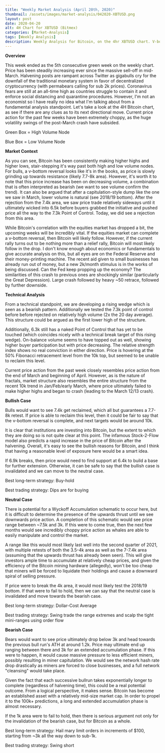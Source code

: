 ```yaml
---
title: "Weekly Market Analysis (April 20th, 2020)"
thumbnail: /assets/images/market-analysis/042020-XBTUSD.png
layout: post
date: 2020-04-20
alt: 4H Chart for XBTUSD (Bitmex)
categories: [Market-Analysis]
tags: [Weekly Analysis]
description: Weekly Analysis for Bitcoin, on the 4hr XBTUSD chart. V-bottom reversal? Or is this just a relief rally before real capitulation?
---
```


**Overview**

This week ended as the 5th consecutive green week on the weekly chart. Price has been steadily increasing ever since the massive sell-off in mid-March. Halvening posts are rampant across Twitter as gigabulls cry for the downfall of the traditional monetary system in favor of decentralized cryptocurrency (with permabears calling for sub 2k prices). Coronavirus fears are still at an all-time high as countries struggle to contain it and enforce social distancing and quarantine procedures. However, I'm not an economist so I have really no idea what I'm talking about from a fundamental analysis standpoint. Let's take a look at the 4H Bitcoin chart, as see if there are any clues as to its next directional move. Current price action for the past few weeks have been extremely choppy, as the huge volatility swings of the post-March crash have subsided.

Green Box = High Volume Node

Blue Box = Low Volume Node

**Market Context**

As you can see, Bitcoin has been consistently making higher highs and higher lows, stair-stepping it's way past both high and low volume nodes. For bulls, a v-bottom reversal looks like it's in the books, as price is slowly grinding up towards resistance (likely 7.7-8k area). However, it's worth it to note that this price increase has been on decreasing volume, a combination that is often interpreted as bearish (we want to see volume confirm the trend). It can also be argued that after a capitulation-style dump like the one we saw in March, lower volume is natural (see 2018/19 bottom). After the rejection from the 7.4k area, we saw price trade relatively sideways until it ultimately wicked into 6.5k before buyers grabbed the initiative and pushed price all the way to the 7.3k Point of Control. Today, we did see a rejection from this area.

While Bitcoin's correlation with the equities market has dropped a bit, the upcoming weeks will be incredibly vital. If the equities market can complete a v-bottom reversal, then Bitcoin will likely follow. However, if the current rally turns out to be nothing more than a relief rally, Bitcoin will most likely follow in the drop. I don't know enough about economics or fundamentals to give accurate analysis on this, but all eyes are on the Federal Reserve and their money-printing machine. The recent aid given to small businesses has already run out of money, but a new 2k/month stimulus is in the works of being discussed. Can the Fed keep propping up the economy? The similarities of this crash to previous ones are shockingly similar (particularly the Great Depression). Large crash followed by heavy ~50 retrace, followed by further downside.

**Technical Analysis**

From a technical standpoint, we are developing a rising wedge which is seen as a bearish pattern. Additionally we tested the 7.3k point of control before before rejected on relatively high volume (2x the 20 day average). This structure could be argued as the first lower high of the structure.

Additionally, 6.3k still has a naked Point of Control that has yet to be touched (which coincides nicely with a technical break target of this rising wedge). On-balance volume seems to have topped out as well, showing higher buyer participation but with price decreasing. The relative strength index shows no real conviction in either direction. Price is hovering at the 50% Fibonacci retracement level from the 10k top, but seemed to be unable to reclaim this level.

Current price action from the past week closely resembles price action from the end of March and beginning of April. However, as is the nature of fractals, market structure also resembles the entire structure from the recent 10k trend in Jan/Feb/early March, where price ultimately failed to make higher highs and began to crash (leading to the March 12/13 crash).

**Bullish Case**

Bulls would want to see 7.4k get reclaimed, which all but guarantees a 7.7-8k retest. If price is able to reclaim this level, then it could be fair to say that the v-bottom reversal is complete, and next targets would be around 10k.

It is clear that institutions are investing into Bitcoin, but the extent to which they are doing so is not quite clear at this point. The infamous Stock-2-Flow model also predicts a rapid increase in the price of Bitcoin after the halvening. Overall, it's easy to see the bullish reasons for Bitcoin, and I think that having a reasonable level of exposure here would be a smart idea.

If 6.9k breaks, then price would need to find support at 6.4k to build a base for further extension. Otherwise, it can be safe to say that the bullish case is invalidated and we can move to the neutral case.

Best long-term strategy: Buy-hold

Best trading strategy: Dips are for buying

**Neutral Case**

There is potential for a Wyckoff Accumulation schematic to occur here, but it is difficult to determine the presence of the upwards thrust until we see downwards price action. A completion of this schematic would see price range between ~7.5k and 3k. If this were to come true, then the next few months would see incredibly choppy price action as whales are able to easily manipulate and control the market.

A range like this would most likely last well into the second quarter of 2021, with multiple retests of both the 3.5-4k area as well as the 7-7.4k area (assuming that the upwards thrust has already been seen). This will give investors ample time to accumulate at relatively cheap prices, and given the efficiency of the Bitcoin mining hardware (allegedly), won't be too cheap that miners will be forced to liquidate their holdings and cause a downward spiral of selling pressure.

If price were to break the 4k area, it would most likely test the 2018/19 bottom. If that were to fail to hold, then we can say that the neutral case is invalidated and move towards the bearish case.

Best long-term strategy: Dollar-Cost Average

Best trading strategy: Swing trade the range extremes and scalp the tight mini-ranges using order flow

**Bearish Case**

Bears would want to see price ultimately drop below 3k and head towards the previous bull run's ATH at around 1.2k. Price may ultimate end up ranging between there and 3k for an extended accumulation phase. If this were to happen, it would cause massive pressure to less efficient miners, possibly  resulting in miner capitulation. We would see the network hash rate drop drastically as miners are forced to close businesses, and a full network "cleansing" would take place.

Given the fact that each successive bullrun takes exponentially longer to complete (regardless of halvening time), this could be a real potential outcome. From a logical perspective, it makes sense. Bitcoin has become an established asset with a relatively mid-size market cap. In order to propel it to the 100k+ predictions, a long and extended accumulation phase is almost necessary.

If the 1k area were to fail to hold, then there is serious argument not only for the invalidation of the bearish case, but for Bitcoin as a whole.

Best long-term strategy: Hail mary limit orders in increments of $100, starting from ~3k all the way down to sub-1k.

Best trading strategy: Swing short
